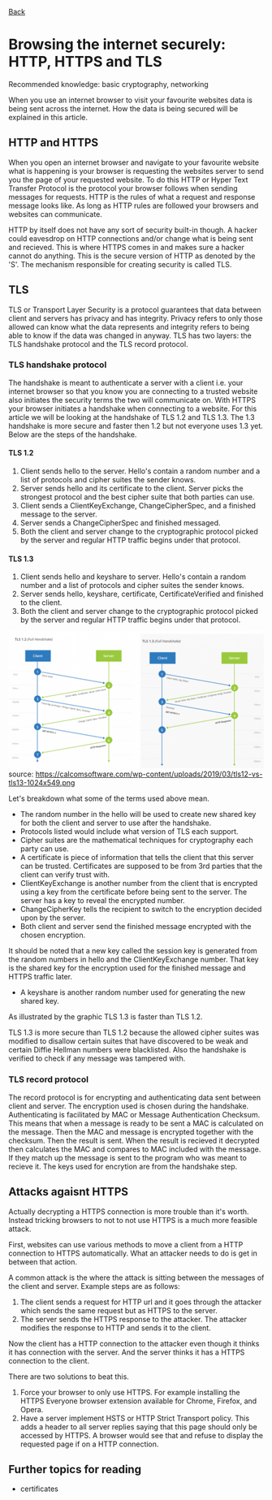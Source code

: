 [Back](./README.md)
# Browsing the internet securely: HTTP, HTTPS and TLS 

Recommended knowledge: basic cryptography, networking

When you use an internet browser to visit your favourite websites data is being sent across the internet. How the data is being secured will be explained in this article.

## HTTP and HTTPS
When you open an internet browser and navigate to your favourite website what is happening is your browser is requesting the websites server to send you the page of your requested website. To do this HTTP or Hyper Text Transfer Protocol is the protocol your browser follows when sending messages for requests. HTTP is the rules of what a request and response message looks like. As long as HTTP rules are followed your browsers and websites can communicate.

HTTP by itself does not have any sort of security built-in though. A hacker could eavesdrop on HTTP connections and/or change what is being sent and recieved. This is where HTTPS comes in and makes sure a hacker cannot do anything. This is the secure version of HTTP as denoted by the 'S'. The mechanism responsible for creating security is called TLS.

## TLS
TLS or Transport Layer Security is a protocol guarantees that data between client and servers has privacy and has integrity. Privacy refers to only those allowed can know what the data represents and integrity refers to being able to know if the data was changed in anyway. TLS has two layers: the TLS handshake protocol and the TLS record protocol.

### TLS handshake protocol
The handshake is meant to authenticate a server with a client i.e. your internet browser so that you know you are connecting to a trusted website also initiates the security terms the two will communicate on. With HTTPS your browser initiates a handshake when connecting to a website. For this article we will be looking at the handshake of TLS 1.2 and TLS 1.3. The 1.3 handshake is more secure and faster then 1.2 but not everyone uses 1.3 yet. Below are the steps of the handshake.

#### TLS 1.2
1. Client sends hello to the server. Hello's contain a random number and a list of protocols and cipher suites the sender knows.
2. Server sends hello and its certificate to the client. Server picks the strongest protocol and the best cipher suite that both parties can use.
3. Client sends a ClientKeyExchange, ChangeCipherSpec, and a finished message to the server. 
4. Server sends a ChangeCipherSpec and finished messaged. 
5. Both the client and server change to the cryptographic protocol picked by the server and regular HTTP traffic begins under that protocol.

#### TLS 1.3
1. Client sends hello and keyshare to server.  Hello's contain a random number and a list of protocols and cipher suites the sender knows.
2. Server sends hello, keyshare, certificate, CertificateVerified and finished to the client.
3. Both the client and server change to the cryptographic protocol picked by the server and regular HTTP traffic begins under that protocol.

![tls handshake](https://github.com/TheCountOfPeru/IT-Security-For-Dummies/blob/master/images/tls12vstls13.png)
source: https://calcomsoftware.com/wp-content/uploads/2019/03/tls12-vs-tls13-1024x549.png

Let's breakdown what some of the terms used above mean.
* The random number in the hello will be used to create new shared key for both the client and server to use after the handshake.
* Protocols listed would include what version of TLS each support.
* Cipher suites are the mathematical techniques for cryptography each party can use.
* A certificate is piece of information that tells the client that this server can be trusted. Certificates are supposed to be from 3rd parties that the client can verify trust with.
* ClientKeyExchange is another number from the client that is encrypted using a key from the certificate before being sent to the server. The server has a key to reveal the encrypted number. 
* ChangeCipherKey tells the recipient to switch to the encryption decided upon by the server.
* Both client and server send the finished message encrypted with the chosen encryption.
  
It should be noted that a new key called the session key is generated from the random numbers in hello and the ClientKeyExchange number. That key is the shared key for the encryption used for the finished message and HTTPS traffic later.

* A keyshare is another random number used for generating the new shared key.

As illustrated by the graphic TLS 1.3 is faster than TLS 1.2.

TLS 1.3 is more secure than TLS 1.2 because the allowed cipher suites was modified to disallow certain suites that have discovered to be weak and certain Diffie Hellman numbers were blacklisted. Also the handshake is verified to check if any message was tampered with.

### TLS record protocol
The record protocol is for encrypting and authenticating data sent between client and server. The encryption used is chosen during the handshake. Authenticating is facilitated by MAC or Message Authentication Checksum. This means that when a message is ready to be sent a MAC is calculated on the message. Then the MAC and message is encrypted together with the checksum. Then the result is sent. When the result is recieved it decrypted then calculates the MAC and compares to MAC included with the message. If they match up the message is sent to the program who was meant to recieve it. The keys used for encrytion are from the handshake step. 

## Attacks agaisnt HTTPS
Actually decrypting a HTTPS connection is more trouble than it's worth. Instead tricking browsers to not to not use HTTPS is a much more feasible attack.

First, websites can use various methods to move a client from a HTTP connection to HTTPS automatically. What an attacker needs to do is get in between that action.

A common attack is the where the attack is sitting between the messages of the client and server. Example steps are as follows:

1. The client sends a request for HTTP url and it goes through the attacker which sends the same request but as HTTPS to the server.
2. The server sends the HTTPS response to the attacker. The attacker modifies the response to HTTP and sends it to the client. 

Now the client has a HTTP connection to the attacker even though it thinks it has connection with the server. And the server thinks it has a HTTPS connection to the client.

There are two solutions to beat this.
1. Force your browser to only use HTTPS. For example installing the HTTPS Everyone browser extension available for Chrome, Firefox, and Opera.
2. Have a server implement HSTS or HTTP Strict Transport policy. This adds a header to all server replies saying that this page should only be accessed by HTTPS. A browser would see that and refuse to display the requested page if on a HTTP connection.

## Further topics for reading
* certificates 














